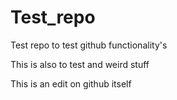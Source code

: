 # Test_repo
Test repo to test github functionality's


This is also to test and weird stuff


This is an edit on github itself
